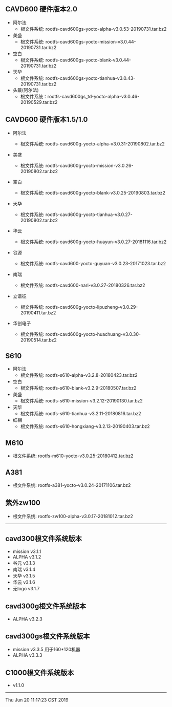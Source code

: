 ## CAVD600 硬件版本2.0
* 阿尔法
	* 根文件系统: rootfs-cavd600gs-yocto-alpha-v3.0.53-20190731.tar.bz2
* 美盛
	* 根文件系统: rootfs-cavd600gs-yocto-mission-v3.0.44-20190731.tar.bz2
* 空白
	* 根文件系统: rootfs-cavd600gs-yocto-blank-v3.0.44-20190731.tar.bz2
* 天华
	* 根文件系统: rootfs-cavd600gs-yocto-tianhua-v3.0.43-20190731.tar.bz2
* 头戴(阿尔法)
	* 根文件系统：rootfs-cavd600gs_td-yocto-alpha-v3.0.46-20190529.tar.bz2

## CAVD600 硬件版本1.5/1.0
* 阿尔法
	* 根文件系统: rootfs-cavd600g-yocto-alpha-v3.0.31-20190802.tar.bz2
* 美盛
	* 根文件系统: rootfs-cavd600g-yocto-mission-v3.0.26-20190802.tar.bz2
* 空白
	* 根文件系统: rootfs-cavd600g-yocto-blank-v3.0.25-20190803.tar.bz2
* 天华
	* 根文件系统: rootfs-cavd600g-yocto-tianhua-v3.0.27-20190802.tar.bz2

* 华云
	* 根文件系统: rootfs-cavd600g-yocto-huayun-v3.0.27-20181116.tar.bz2
* 谷源
	* 根文件系统: rootfs-cavd600-yocto-guyuan-v3.0.23-20171023.tar.bz2
* 南瑞
	* 根文件系统: rootfs-cavd600-nari-v3.0.27-20180326.tar.bz2
* 立谱征
	* 根文件系统: rootfs-cavd600g-yocto-lipuzheng-v3.0.29-20190411.tar.bz2
* 华创电子
	* 根文件系统: rootfs-cavd600g-yocto-huachuang-v3.0.30-20190514.tar.bz2
## S610
* 阿尔法
	* 根文件系统: rootfs-s610-alpha-v3.2.8-20180423.tar.bz2
* 空白 
	* 根文件系统: rootfs-s610-blank-v3.2.9-20180507.tar.bz2
* 美盛
	* 根文件系统: rootfs-s610-mission-v3.2.12-20190130.tar.bz2
* 天华 
	* 根文件系统: rootfs-s610-tianhua-v3.2.11-20180816.tar.bz2
* 红相
	* 根文件系统: rootfs-s610-hongxiang-v3.2.13-20190403.tar.bz2

## M610
* 根文件系统: rootfs-m610-yocto-v3.0.25-20180412.tar.bz2

## A381
* 根文件系统: rootfs-a381-yocto-v3.0.24-20171106.tar.bz2

## 紫外zw100
* 根文件系统: rootfs-zw100-alpha-v3.0.17-20181012.tar.bz2

--------------------------------------------------------------------------------
## cavd300根文件系统版本
  * mission		v3.1.1
  * ALPHA		v3.1.2
  * 谷元		v3.1.3
  * 南瑞		v3.1.4
  * 天华		v3.1.5
  * 华云		v3.1.6
  * 无logo		v3.1.7
  
## cavd300g根文件系统版本
  * ALPHA		v3.2.3
  
## cavd300gs根文件系统版本
  * mission		v3.3.5 用于160*120机器
  * ALPHA		v3.3.3
  
## C1000根文件系统版本
  * v1.1.0

--------------------------------------------------------------------------------
Thu Jun 20 11:17:23 CST 2019



